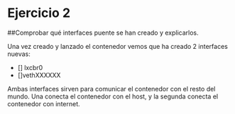 # Ejercicio 2
##Comprobar qué interfaces puente se han creado y explicarlos.

Una vez creado y lanzado el contenedor vemos que ha creado 2 interfaces nuevas: 
* [] lxcbr0
* []vethXXXXXX

Ambas interfaces sirven para comunicar el contenedor con el resto del mundo. Una conecta el contenedor con el host, y la segunda conecta el contenedor con internet. 
